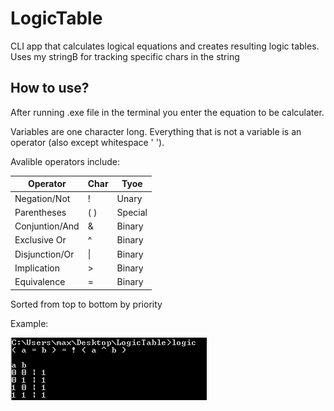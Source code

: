 # LogicTable
CLI app that calculates logical equations and creates resulting logic tables. Uses my stringB for tracking specific chars in the string

## How to use?

After running .exe file in the terminal you enter the equation to be calculater.

Variables are one character long. Everything that is not a variable is an operator (also except whitespace ' '). 

Avalible operators include:

| Operator       | Char  | Tyoe    |
|----------------|-------|---------|
| Negation/Not   | !     | Unary   |
| Parentheses    | ( )   | Special |
| Conjuntion/And | &     | Binary  |
| Exclusive Or   | ^     | Binary  |
| Disjunction/Or | \|    | Binary  |
| Implication    | >     | Binary  |
| Equivalence    | =     | Binary  |

Sorted from top to bottom by priority

Example: 

<img src="readMe\1.png"></img>

